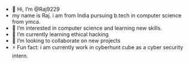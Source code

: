 - 👋 Hi, I’m @Raj9229
- my name is Raj. i am from India pursuing b.tech in computer science from ymca.
- 👀 I’m interested in computer science and learning new skills.
- 🌱 I’m currently learning ethical hacking
- 💞️ I’m looking to collaborate on new projects
- ⚡ Fun fact: i am currently work in cyberhunt cube as a cyber security intern.

<!---
Raj9229/Raj9229 is a ✨ special ✨ repository because its `README.md` (this file) appears on your GitHub profile.
You can click the Preview link to take a look at your changes.
--->
